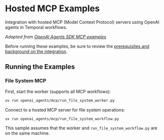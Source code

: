 # Hosted MCP Examples

Integration with hosted MCP (Model Context Protocol) servers using OpenAI agents in Temporal workflows.

*Adapted from [OpenAI Agents SDK MCP examples](https://github.com/openai/openai-agents-python/tree/main/examples/mcp)*

Before running these examples, be sure to review the [prerequisites and background on the integration](../README.md).

## Running the Examples

### File System MCP

First, start the worker (supports all MCP workflows):
```bash
uv run openai_agents/mcp/run_file_system_worker.py
```

Connect to a hosted MCP server for file system operations:
```bash
uv run openai_agents/mcp/run_file_system_workflow.py
```

This sample assumes that the worker and `run_file_system_workflow.py` are on the same machine.
